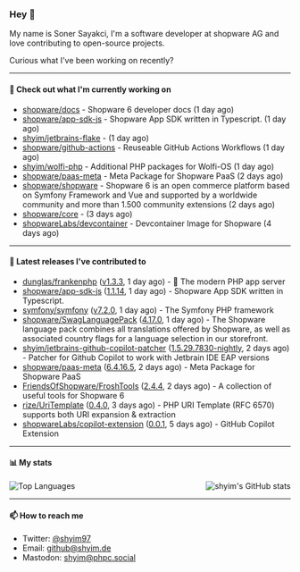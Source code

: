 ### Hey 👋

My name is Soner Sayakci, I'm a software developer at shopware AG and love contributing to open-source projects.

Curious what I've been working on recently?

---

#### 👷 Check out what I'm currently working on

- [shopware/docs](https://github.com/shopware/docs) - Shopware 6 developer docs (1 day ago)
- [shopware/app-sdk-js](https://github.com/shopware/app-sdk-js) - Shopware App SDK written in Typescript. (1 day ago)
- [shyim/jetbrains-flake](https://github.com/shyim/jetbrains-flake) -  (1 day ago)
- [shopware/github-actions](https://github.com/shopware/github-actions) - Reuseable GitHub Actions Workflows (1 day ago)
- [shyim/wolfi-php](https://github.com/shyim/wolfi-php) - Additional PHP packages for Wolfi-OS (1 day ago)
- [shopware/paas-meta](https://github.com/shopware/paas-meta) - Meta Package for Shopware PaaS (2 days ago)
- [shopware/shopware](https://github.com/shopware/shopware) - Shopware 6 is an open commerce platform based on Symfony Framework and Vue and supported by a worldwide community and more than 1.500 community extensions (2 days ago)
- [shopware/core](https://github.com/shopware/core) -  (3 days ago)
- [shopwareLabs/devcontainer](https://github.com/shopwareLabs/devcontainer) - Devcontainer Image for Shopware (4 days ago)

---

#### 🔭 Latest releases I've contributed to

- [dunglas/frankenphp](https://github.com/dunglas/frankenphp) ([v1.3.3](https://github.com/dunglas/frankenphp/releases/tag/v1.3.3), 1 day ago) - 🧟 The modern PHP app server
- [shopware/app-sdk-js](https://github.com/shopware/app-sdk-js) ([1.1.14](https://github.com/shopware/app-sdk-js/releases/tag/1.1.14), 1 day ago) - Shopware App SDK written in Typescript.
- [symfony/symfony](https://github.com/symfony/symfony) ([v7.2.0](https://github.com/symfony/symfony/releases/tag/v7.2.0), 1 day ago) - The Symfony PHP framework
- [shopware/SwagLanguagePack](https://github.com/shopware/SwagLanguagePack) ([4.17.0](https://github.com/shopware/SwagLanguagePack/releases/tag/4.17.0), 1 day ago) - The Shopware language pack combines all translations offered by Shopware, as well as associated country flags for a language selection in our storefront.
- [shyim/jetbrains-github-copilot-patcher](https://github.com/shyim/jetbrains-github-copilot-patcher) ([1.5.29.7830-nightly](https://github.com/shyim/jetbrains-github-copilot-patcher/releases/tag/1.5.29.7830-nightly), 2 days ago) - Patcher for Github Copilot to work with Jetbrain IDE EAP versions
- [shopware/paas-meta](https://github.com/shopware/paas-meta) ([6.4.16.5](https://github.com/shopware/paas-meta/releases/tag/6.4.16.5), 2 days ago) - Meta Package for Shopware PaaS
- [FriendsOfShopware/FroshTools](https://github.com/FriendsOfShopware/FroshTools) ([2.4.4](https://github.com/FriendsOfShopware/FroshTools/releases/tag/2.4.4), 2 days ago) - A collection of useful tools for Shopware 6
- [rize/UriTemplate](https://github.com/rize/UriTemplate) ([0.4.0](https://github.com/rize/UriTemplate/releases/tag/0.4.0), 3 days ago) - PHP URI Template (RFC 6570) supports both URI expansion &amp; extraction
- [shopwareLabs/copilot-extension](https://github.com/shopwareLabs/copilot-extension) ([0.0.1](https://github.com/shopwareLabs/copilot-extension/releases/tag/0.0.1), 5 days ago) - GitHub Copilot Extension

---

#### 📊 My stats

<img align="right" alt="shyim's GitHub stats" src="https://github-readme-stats.vercel.app/api?username=shyim&count_private=1&show_icons=true&" />

![Top Languages](https://github-readme-stats.vercel.app/api/top-langs/?username=shyim)

---

#### 📫 How to reach me

- Twitter: [@shyim97](https://twitter.com/shyim97)
- Email: [github@shyim.de](mailto://github@shyim.de)
- Mastodon: <a rel="me" href="https://phpc.social/@shyim">shyim@phpc.social</a>
